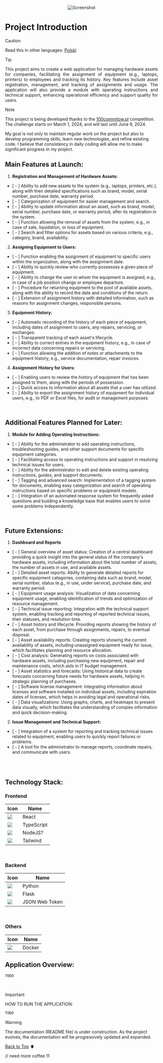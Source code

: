 <p align="center">
  <a >
    <img src="./assets/banner/banner_1.png"
         alt="Screenshot">
  </a>
</p>

# Project Introduction 
<a name="top"></a>


> [!CAUTION]
>
> Read this in other languages: [Polski](README.pl.md)

> [!TIP]
>
> <p align="justify">
>  This project aims to create a web application for managing hardware assets for companies, facilitating the assignment of equipment (e.g., laptops, printers) to employees and tracking its history. Key features include asset registration, management, and tracking of assignments and usage. The application will also provide a module with operating instructions and technical support, enhancing operational efficiency and support quality for users. </p>



> [!NOTE]
>
> This project is being developed thanks to the [100commitow.pl](https://100commitow.pl) competition. The challenge starts on March 1, 2024, and will last until June 9, 2024.
>
> My goal is not only to maintain regular work on the project but also to develop programming skills, learn new technologies, and refine existing code. I believe that consistency in daily coding will allow me to make significant progress in my project.


## Main Features at Launch:

1. **Registration and Management of Hardware Assets:**
- [ - ] Ability to add new assets to the system (e.g., laptops, printers, etc.), along with their detailed specifications such as brand, model, serial number, purchase date, warranty period.
- [ - ] Categorization of equipment for easier management and search.
- [ - ] Ability to update information about an asset, such as brand, model, serial number, purchase date, or warranty period, after its registration in the system.
- [ - ] Function allowing the removal of assets from the system, e.g., in case of sale, liquidation, or loss of equipment.
- [ - ] Search and filter options for assets based on various criteria, e.g., category, brand, availability.

2. **Assigning Equipment to Users:**
- [ - ] Function enabling the assignment of equipment to specific users within the organization, along with the assignment date.
- [ - ] Ability to quickly review who currently possesses a given piece of equipment.
- [ - ] Ability to change the user to whom the equipment is assigned, e.g., in case of a job position change or employee departure.
- [ - ] Procedure for returning equipment to the pool of available assets, along with the ability to record the date and conditions of the return.
- [ - ] Extension of assignment history with detailed information, such as reasons for assignment changes, responsible persons.

3. **Equipment History:**
- [ - ] Automatic recording of the history of each piece of equipment, including dates of assignment to users, any repairs, servicing, or exchanges.
- [ - ] Transparent tracking of each asset's lifecycle.
- [ - ] Ability to correct entries in the equipment history, e.g., in case of incorrect data concerning repairs or servicing.
- [ - ] Function allowing the addition of notes or attachments to the equipment history, e.g., service documentation, repair invoices.

4. **Assignment History for Users:**
- [ - ] Enabling users to review the history of equipment that has been assigned to them, along with the periods of possession.
- [ - ] Quick access to information about all assets that a user has utilized.
- [ - ] Ability to export the assignment history of equipment for individual users, e.g., to PDF or Excel files, for audit or management purposes.

<br> 

## Additional Features Planned for Later:
1. **Module for Adding Operating Instructions:**
- [ - ] Ability for the administrator to add operating instructions, troubleshooting guides, and other support documents for specific equipment categories.
- [ - ] Facilitating access to operating instructions and support in resolving technical issues for users.
- [ - ] Ability for the administrator to edit and delete existing operating instructions, guides, and support documents.
- [ - ] Tagging and advanced search: Implementation of a tagging system for documents, enabling easy categorization and search of operating instructions based on specific problems or equipment models.
- [ - ] Integration of an automated response system for frequently asked questions and building a knowledge base that enables users to solve some problems independently.

<br>

## Future Extensions:
1. **Dashboard and Reports**
- [ - ] General overview of asset status: Creation of a central dashboard providing a quick insight into the general status of the company's hardware assets, including information about the total number of assets, the number of assets in use, and available assets.
- [ - ] Detailed asset reports: Ability to generate detailed reports for specific equipment categories, containing data such as brand, model, serial number, status (e.g., in use, under service), purchase date, and warranty period.
- [ - ] Equipment usage analysis: Visualization of data concerning equipment usage, enabling identification of trends and optimization of resource management.
- [ - ] Technical issue reporting: Integration with the technical support system, enabling tracking and reporting of reported technical issues, their statuses, and resolution time.
- [ - ] Asset history and lifecycle: Providing reports showing the history of each asset, from purchase through assignments, repairs, to eventual disposal.
- [ - ] Asset availability reports: Creating reports showing the current availability of assets, including unassigned equipment ready for issue, which facilitates planning and resource allocation.
- [ - ] Cost analysis: Generating reports on costs associated with hardware assets, including purchasing new equipment, repair and maintenance costs, which aids in IT budget management.
- [ - ] Asset statistics and forecasts: Using historical data to create forecasts concerning future needs for hardware assets, helping in strategic planning of purchases.
- [ - ] Software license management: Integrating information about licenses and software installed on individual assets, including expiration dates of licenses, which helps in avoiding legal and operational risks.
- [ - ] Data visualizations: Using graphs, charts, and heatmaps to present data visually, which facilitates the understanding of complex information and quick decision-making.

2. **Issue Management and Technical Support:**
- [ - ] Integration of a system for reporting and tracking technical issues related to equipment, enabling users to quickly report failures or problems.
- [ - ] A tool for the administrator to manage reports, coordinate repairs, and communicate with users.

<br>
<br>

## Technology Stack:

### Frontend
| Icon                                                  | Name                              |
| ------------------------------------------------------- | ---------------------------------------- |
| <img src="./assets/logo/react_icon.png">                           | React   |
| <img src="./assets/logo/typescript_icon.png">                           | TypeScript   |
| <img src="./assets/logo/nodejs_icon.png">                       | NodeJS?  |
| <img src="./assets/logo/tailwind_icon.png">                        | Tailwind   |

<br>

### Backend
| Icon                                                    | Name                              |
| ------------------------------------------------------- | ---------------------------------------- |
| <img src="./assets/logo/python_icon.png">                         | Python   |
| <img src="./assets/logo/flask_icon.png">                         | Flask   |
| <img src="./assets/logo/jwt_icon.png">                           | JSON Web Token   |

<br>

### Others
| Icon                                                    | Name                              |
| ------------------------------------------------------- | ---------------------------------------- |
| <img src="./assets/logo/docker_icon.png">                         | Docker   |


## Application Overview:

```bash
TODO
```
<br>

> [!IMPORTANT]
>
>  HOW TO RUN THE APPLICATION:
> ```bash
> TODO
> ```

> [!WARNING]
>
> The documentation (README file) is under construction. As the project evolves, the documentation will be progressively updated and expanded.

[Back to Top](#top) ⬆️

// need more coffee 11
